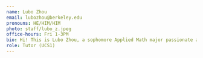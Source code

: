 ```yaml
---
name: Lubo Zhou
email: lubozhou@berkeley.edu
pronouns: HE/HIM/HIM
photo: staff/lubo_z.jpeg
office-hours: Fri 1-3PM
bio: Hi! This is Lubo Zhou, a sophomore Applied Math major passionate about data science and enjoys exploring the intersection of technology and problem-solving.
role: Tutor (UCS1)
---
```

